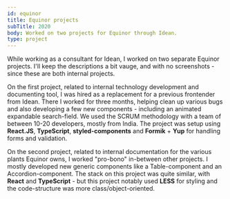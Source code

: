 ```yaml
---
id: equinor
title: Equinor projects
subTitle: 2020
body: Worked on two projects for Equinor through Idean.
type: project
---
```


While working as a consultant for Idean, I
worked on two separate Equinor projects. I'll
keep the descriptions a bit vauge, and with no
screenshots - since these are both internal
projects.

On the first project, related to internal
technology development and documenting tool, I
was hired as a replacement for a previous
frontender from Idean. There I worked for three
months, helping clean up various bugs and also
developing a few new components - including an
animated expandable search-field. We used the
SCRUM methodology with a team of between 10-20
developers, mostly from India. The project was
setup using **React.JS**,
**TypeScript**,
**styled-components** and
**Formik** + **Yup**
for handling forms and validation.

On the second project, related to internal
documentation for the various plants Equinor
owns, I worked "pro-bono" in-between other
projects. I mostly developed new generic
components like a Table-component and an
Accordion-component. The stack on this project
was quite similar, with **React**
and **TypeScript** - but this
project notably used **LESS** for
styling and the code-structure was more
class/object-oriented.
